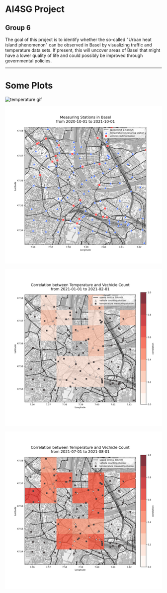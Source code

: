 # AI4SG Project
## Group 6

 The goal of this project is to identify whether the so-called "Urban heat island phenomenon" can be observed in Basel by visualizing traffic and temperature data sets. If present, this will uncover areas of Basel that might have a lower quality of life and could possibly be improved through governmental policies.

 ---
 # Some Plots

![temperature gif](final_plots/temp.gif)

![measuring stations](final_plots/measuring_stations.png)

![grid correlation](final_plots/correlation/corr2101.png)

![grid correlation2](final_plots/correlation/corr2107.png)
